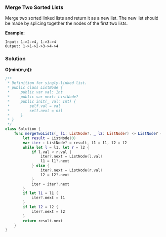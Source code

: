 
### Merge Two Sorted Lists

Merge two sorted linked lists and return it as a new list. The new list should be made by splicing together the nodes of the first two lists.

__Example:__
```
Input: 1->2->4, 1->3->4
Output: 1->1->2->3->4->4
```

### Solution
__O(min(m,n)):__
```Swift
/**
 * Definition for singly-linked list.
 * public class ListNode {
 *     public var val: Int
 *     public var next: ListNode?
 *     public init(_ val: Int) {
 *         self.val = val
 *         self.next = nil
 *     }
 * }
 */
class Solution {
    func mergeTwoLists(_ l1: ListNode?, _ l2: ListNode?) -> ListNode? {
        let result = ListNode(0)
        var iter : ListNode? = result, l1 = l1, l2 = l2
        while let l = l1, let r = l2 {
            if l.val < r.val {
                iter?.next = ListNode(l.val)
                l1 = l1?.next
            } else {
                iter?.next = ListNode(r.val)
                l2 = l2?.next
            }
            iter = iter?.next
        }
        if let l1 = l1 {
            iter?.next = l1
        }
        if let l2 = l2 {
            iter?.next = l2
        }
        return result.next
    }
}
```
